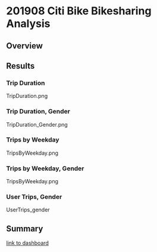 # 201908 Citi Bike Bikesharing Analysis
## Overview

## Results
### Trip Duration

TripDuration.png


### Trip Duration, Gender

TripDuration_Gender.png

### Trips by Weekday

TripsByWeekday.png

### Trips by Weekday, Gender

TripsByWeekday.png

### User Trips, Gender

UserTrips_gender

## Summary










[link to dashboard](https://public.tableau.com/app/profile/josh3547/viz/Module14_CitiBike_14/CitiBike201908?publish=yes)
